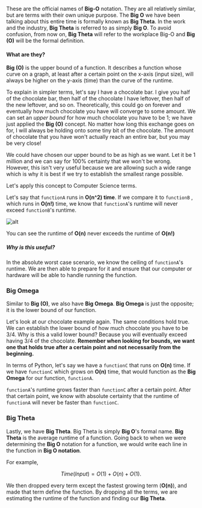 <!--title={Big O, Big Theta, and Big Omega}-->

These are the official names of **Big-O** notation. They are all relatively similar, but are terms with their own unique purpose. The **Big O** we have been talking about this entire time is formally known as **Big Theta**. In the work and the industry, **Big Theta** is referred to as simply **Big O**. To avoid confusion, from now on, **Big Theta** will refer to the workplace Big-O and **Big (O)** will be the formal definition.   

#### What are they?

**Big (O)** is the upper bound of a function. It describes a function whose curve on a graph, at least after a certain point on the x-axis (input size), will always be higher on the y-axis (time) than the curve of the runtime.

To explain in simpler terms, let's say I have a chocolate bar. I give you half of the chocolate bar, then half of the chocolate I have leftover, then half of the new leftover, and so on. Theoretically, this could go on forever and eventually how much chocolate you have will converge to some amount. We can set an *upper bound* for how much chocolate you have to be 1; we have just applied the **Big (O)** concept. No matter how long this exchange goes on for, I will always be holding onto some tiny bit of the chocolate. The amount of chocolate that you have won't actually reach an entire bar, but you may be very close! 

We could have chosen our upper bound to be as high as we want. Let it be 1 million and we can say for 100% certainty that we won't be wrong. However, this isn't very useful because we are allowing such a wide range which is why it is best if we try to establish the smallest range possible. 

Let's apply this concept to Computer Science terms.

Let's say that `functionA` runs in **O(n^2) time**. If we compare it to `functionB` , which runs in **O(n!)** time, we know that `functionA`'s runtime will never exceed `functionB`'s runtime. 

![alt](https://cdn-media-1.freecodecamp.org/images/1*KfZYFUT2OKfjekJlCeYvuQ.jpeg)

You can see the runtime of **O(n)** never exceeds the runtime of **O(n!)**

##### Why is this useful? 

In the absolute worst case scenario, we know the ceiling of `functionA`'s runtime. We are then able to prepare for it and ensure that our computer or hardware will be able to handle running the function. 

### Big Omega

Similar to **Big (O)**, we also have **Big Omega**. **Big Omega** is just the opposite; it is the lower bound of our function. 

Let's look at our chocolate example again. The same conditions hold true. We can establish the lower bound of how much chocolate you have to be 3/4. Why is this a valid lower bound? Because you will eventually exceed having 3/4 of the chocolate. **Remember when looking for bounds, we want one that holds true after a certain point and not necessarily from the beginning.**   

In terms of Python, let's say we have a `functionC` that runs on **O(n)** time. If we have `functionC` which grows on **O(n)** time, that would function as the **Big Omega** for our function, `functionA`. 

[//]: # (insert 'functionC vs functionA' image)

`functionA`'s runtime grows faster than `functionC` after a certain point. After that certain point, we know with absolute certainty that the runtime of `functionA` will never be faster than `functionC`. 

### Big Theta

Lastly, we have **Big Theta**. Big Theta is simply **Big O**'s formal name. **Big Theta** is the average runtime of a function. Going back to when we were determining the **Big O** notation for a function, we would write each line in the function in **Big O notation**. 

For example,

$$
Time(Input) = O(1) + O(n) + O(1). 
$$


We then dropped every term except the fastest growing term (**O(n)**), and made that term define the function. By dropping all the terms, we are estimating the runtime of the function and finding our **Big Theta**. 

